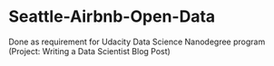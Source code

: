 # Seattle-Airbnb-Open-Data
Done as requirement for Udacity Data Science Nanodegree program (Project: Writing a Data Scientist Blog Post)
